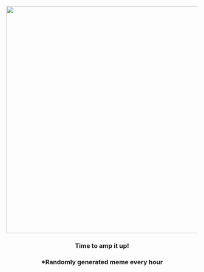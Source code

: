 <p align="center">
        <img src="https://i.redd.it/ohr52oxhh3y91.gif" width="600" height="600">
        </p>
        <h3 align="center">Time to amp it up!</h3>
        <h3 align="center">*Randomly generated meme every hour</h3>
    